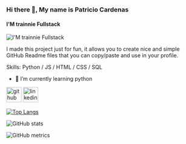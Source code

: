 ### Hi there 👋, My name is Patricio Cardenas
#### I'M trainnie Fullstack 
![I'M trainnie Fullstack ](https://media.licdn.com/dms/image/D4E16AQHxsQFYmNXVOA/profile-displaybackgroundimage-shrink_350_1400/0/1681000424942?e=1696464000&v=beta&t=bg5j3PQn-ILKRoxSnqnDba_AT9tpwZwcfqv0CiPL_NQ)

I made this project just for fun, it allows you to create nice and simple GitHub Readme files that you can copy/paste and use in your profile.

Skills: Python / JS / HTML / CSS / SQL

- 🌱 I’m currently learning python 


[<img src='https://cdn.jsdelivr.net/npm/simple-icons@3.0.1/icons/github.svg' alt='github' height='40'>](https://github.com/Th3Blaze)  [<img src='https://cdn.jsdelivr.net/npm/simple-icons@3.0.1/icons/linkedin.svg' alt='linkedin' height='40'>](https://www.linkedin.com/in/https://www.linkedin.com/in/patriciocardenasz//)  

[![Top Langs](https://github-readme-stats.vercel.app/api/top-langs/?username=Th3Blaze)](https://github.com/anuraghazra/github-readme-stats)

![GitHub stats](https://github-readme-stats.vercel.app/api?username=Th3Blaze&show_icons=true)  

![GitHub metrics](https://metrics.lecoq.io/Th3Blaze)  


